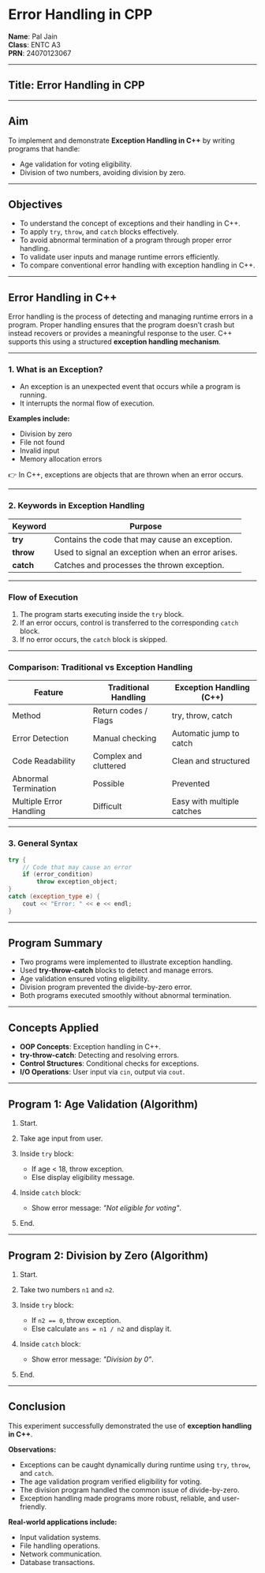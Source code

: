 

# Error Handling in CPP  

**Name**: Pal Jain  
**Class**: ENTC A3  
**PRN**: 24070123067  

---

## Title: Error Handling in CPP  

---

## Aim

To implement and demonstrate **Exception Handling in C++** by writing programs that handle:

* Age validation for voting eligibility.
* Division of two numbers, avoiding division by zero.

---

## Objectives

* To understand the concept of exceptions and their handling in C++.
* To apply `try`, `throw`, and `catch` blocks effectively.
* To avoid abnormal termination of a program through proper error handling.
* To validate user inputs and manage runtime errors efficiently.
* To compare conventional error handling with exception handling in C++.

---

## Error Handling in C++

Error handling is the process of detecting and managing runtime errors in a program. Proper handling ensures that the program doesn’t crash but instead recovers or provides a meaningful response to the user. C++ supports this using a structured **exception handling mechanism**.

---

### 1. What is an Exception?

* An exception is an unexpected event that occurs while a program is running.
* It interrupts the normal flow of execution.

**Examples include:**

* Division by zero
* File not found
* Invalid input
* Memory allocation errors

👉 In C++, exceptions are objects that are thrown when an error occurs.

---

### 2. Keywords in Exception Handling

| Keyword   | Purpose                                           |
| --------- | ------------------------------------------------- |
| **try**   | Contains the code that may cause an exception.    |
| **throw** | Used to signal an exception when an error arises. |
| **catch** | Catches and processes the thrown exception.       |

---

### Flow of Execution

1. The program starts executing inside the `try` block.
2. If an error occurs, control is transferred to the corresponding `catch` block.
3. If no error occurs, the `catch` block is skipped.

---

### Comparison: Traditional vs Exception Handling

| Feature                 | Traditional Handling  | Exception Handling (C++)   |
| ----------------------- | --------------------- | -------------------------- |
| Method                  | Return codes / Flags  | try, throw, catch          |
| Error Detection         | Manual checking       | Automatic jump to catch    |
| Code Readability        | Complex and cluttered | Clean and structured       |
| Abnormal Termination    | Possible              | Prevented                  |
| Multiple Error Handling | Difficult             | Easy with multiple catches |

---

### 3. General Syntax

```cpp
try {
    // Code that may cause an error
    if (error_condition)
        throw exception_object;
}
catch (exception_type e) {
    cout << "Error: " << e << endl;
}
```

---

## Program Summary

* Two programs were implemented to illustrate exception handling.
* Used **try-throw-catch** blocks to detect and manage errors.
* Age validation ensured voting eligibility.
* Division program prevented the divide-by-zero error.
* Both programs executed smoothly without abnormal termination.

---

## Concepts Applied

* **OOP Concepts**: Exception handling in C++.
* **try-throw-catch**: Detecting and resolving errors.
* **Control Structures**: Conditional checks for exceptions.
* **I/O Operations**: User input via `cin`, output via `cout`.

---

## Program 1: Age Validation (Algorithm)

1. Start.
2. Take age input from user.
3. Inside `try` block:

   * If age < 18, throw exception.
   * Else display eligibility message.
4. Inside `catch` block:

   * Show error message: *"Not eligible for voting"*.
5. End.

---

## Program 2: Division by Zero (Algorithm)

1. Start.
2. Take two numbers `n1` and `n2`.
3. Inside `try` block:

   * If `n2 == 0`, throw exception.
   * Else calculate `ans = n1 / n2` and display it.
4. Inside `catch` block:

   * Show error message: *"Division by 0"*.
5. End.

---

## Conclusion

This experiment successfully demonstrated the use of **exception handling in C++**.

**Observations:**

* Exceptions can be caught dynamically during runtime using `try`, `throw`, and `catch`.
* The age validation program verified eligibility for voting.
* The division program handled the common issue of divide-by-zero.
* Exception handling made programs more robust, reliable, and user-friendly.

**Real-world applications include:**

* Input validation systems.
* File handling operations.
* Network communication.
* Database transactions.
